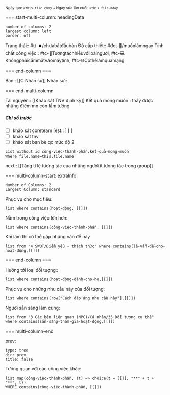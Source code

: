 <sub>Ngày tạo: `=this.file.cday` • Ngày sửa lần cuối: `=this.file.mday`</sub>

=== start-multi-column: headingData
```column-settings  
number of columns: 2
largest column: left
border: off
```

Trạng thái:: #tt-⏹️/chưabắtđầubàn
Độ cấp thiết:: #đct-🔼/muốnlàmngay
Tính chất công việc:: #tc-🥳Tươngtácnhiềuvớiloàingười, #tc-💻Khôngphảicắmmặtvàomáytính, #tc-🌐Cóthểlàmquamạng

=== end-column ===

Ban:: [[C Nhân sự]]
Nhân sự::

=== end-multi-column

Tài nguyên:: [[Khảo sát TNV định kỳ]]
Kết quả mong muốn:: thấy được những điểm mn còn lầm tưởng 

##### Chỉ số trước
- [ ] khảo sát coreteam [est:: ] [ ]
- [ ] khảo sát tnv
- [ ] khảo sát bạn bè qc mức độ 2
```dataview
List without id công-việc-thành-phần.kết-quả-mong-muốn
Where file.name=this.file.name
```
next:: [[Tăng tỉ lệ tương tác của những người ít tương tác trong group]]

=== multi-column-start: extraInfo
```column-settings
Number of Columns: 2
Largest Column: standard
```

Phục vụ cho mục tiêu:
```dataview
list where contains(hoạt-động, [[]])
```
Nằm trong công việc lớn hơn:
```dataview
list where contains(công-việc-thành-phần, [[]])
```
Khi làm thì có thể gặp những vấn đề này
```dataview
list from "4 SWOT/Điểm yếu - thách thức" where contains(là-vấn-đề-cho-hoạt-động,[[]])
```

=== end-column ===

Hướng tới loại đối tượng::
```dataview
list where contains(hoạt-động-dành-cho-họ,[[]])
```
Phục vụ cho những nhu cầu này của đối tượng:
```dataview
list where contains(row["Cách đáp ứng nhu cầu này"],[[]])
```
Người sẵn sàng làm cùng:
```dataview
list from "3 Các bên liên quan (NPC)/Cá nhân/35 Đối tượng cụ thể" where contains(sẵn-sàng-tham-gia-hoạt-động,[[]])
```

=== multi-column-end

prev:
```breadcrumbs
type: tree
dir: prev
title: false
```

Tương quan với các công việc khác:
```dataview 
list map(công-việc-thành-phần, (t) => choice(t = [[]], "**" + t + "**", t))
WHERE contains(công-việc-thành-phần, [[]])
```

